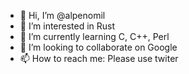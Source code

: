 - 👋 Hi, I’m @alpenomil
- 👀 I’m interested in Rust
- 🌱 I’m currently learning C, C++, Perl
- 💞️ I’m looking to collaborate on Google
- 📫 How to reach me: Please use twiter

<!---
alpenomil/alpenomil is a ✨ special ✨ repository because its `README.md` (this file) appears on your GitHub profile.
You can click the Preview link to take a look at your changes.
--->
